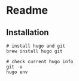 # Readme

## Installation

```shell
# install hugo and git
brew install hugo git

# check current hugo info
git -v
hugo env
```

